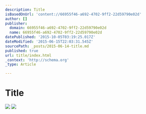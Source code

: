 ```yaml
---
description: Title
isBasedOnUrl: 'content://66955f46-a692-4702-9ff2-22d59790e02d'
author: []
publisher:
  domain: 66955f46-a692-4702-9ff2-22d59790e02d
  name: 66955f46-a692-4702-9ff2-22d59790e02d
datePublished: '2015-10-05T03:19:25.017Z'
dateModified: '2015-06-15T22:03:31.545Z'
sourcePath: _posts/2015-06-14-title.md
published: true
url: title/index.html
_context: 'http://schema.org'
_type: Article

---
```

# Title
![](https://the-grid-user-content.s3-us-west-2.amazonaws.com/ee6cd869-5ee4-4e67-b314-12999ba94720.jpg)
![](https://the-grid-user-content.s3-us-west-2.amazonaws.com/3d1a4ed6-680e-489b-b1e4-3b91fb4bbcd0.jpg)